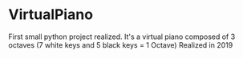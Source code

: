 # VirtualPiano
First small python project realized.
It's a virtual piano composed of 3 octaves (7 white keys and 5 black keys = 1 Octave)
Realized in 2019
